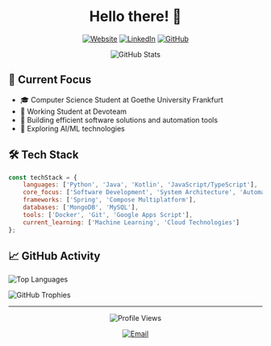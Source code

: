 <div align="center">
  
  # Hello there! 👋

  [![Website](https://img.shields.io/badge/Website-vsdev.top-blue?style=flat-square&logo=google-chrome)](https://vsdev.top)
  [![LinkedIn](https://img.shields.io/badge/LinkedIn-Connect-blue?style=flat-square&logo=linkedin)](https://linkedin.com/in/vladislav-slugin)
  [![GitHub](https://img.shields.io/badge/GitHub-Follow-black?style=flat-square&logo=github)](https://github.com/vladslugin987)

  <img src="https://github-readme-stats.vercel.app/api?username=vladslugin987&show_icons=true&theme=tokyonight" alt="GitHub Stats" />
  
</div>

## 🚀 Current Focus

- 🎓 Computer Science Student at Goethe University Frankfurt
- 💼 Working Student at Devoteam
- 🔧 Building efficient software solutions and automation tools
- 🤖 Exploring AI/ML technologies

## 🛠️ Tech Stack

```javascript
const techStack = {
    languages: ['Python', 'Java', 'Kotlin', 'JavaScript/TypeScript'],
    core_focus: ['Software Development', 'System Architecture', 'Automation'],
    frameworks: ['Spring', 'Compose Multiplatform'],
    databases: ['MongoDB', 'MySQL'],
    tools: ['Docker', 'Git', 'Google Apps Script'],
    current_learning: ['Machine Learning', 'Cloud Technologies']
};
```

## 📈 GitHub Activity

![Top Languages](https://github-readme-stats.vercel.app/api/top-langs/?username=vladslugin987&layout=compact&theme=tokyonight)

<img src="https://github-profile-trophy.vercel.app/?username=vladslugin987&theme=tokyonight&column=7" alt="GitHub Trophies" />

---

<div align="center">
  
  ![Profile Views](https://komarev.com/ghpvc/?username=vladslugin987&color=blue)
  
  <a href="mailto:vslugin@vsdev.top">
    <img src="https://img.shields.io/badge/Email-Contact_Me-red?style=for-the-badge&logo=gmail" alt="Email" />
  </a>
  
</div>
